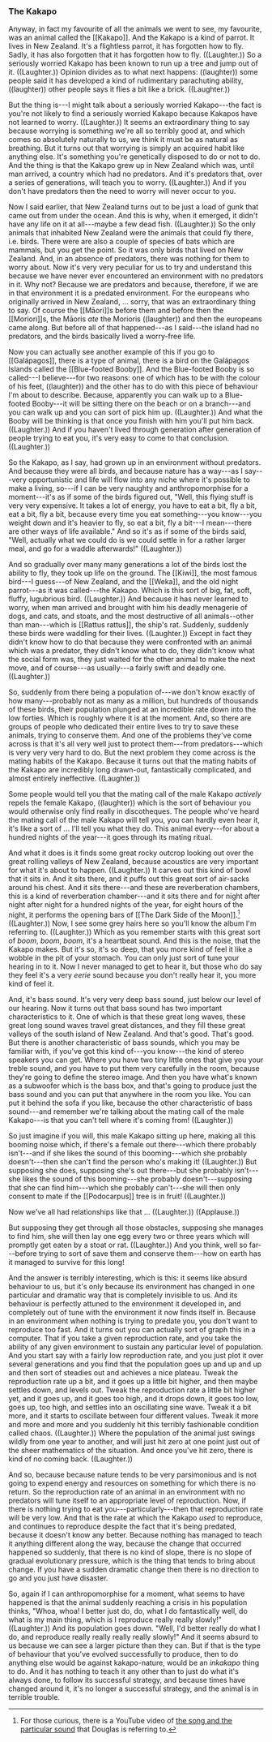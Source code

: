 ### The Kakapo ###

Anyway, in fact my favourite of all the animals we went to see, my favourite,
was an animal called the [[Kakapo]]. And the Kakapo is a kind of parrot. It
lives in New Zealand. It's a flightless parrot, it has forgotten how to fly.
Sadly, it has also forgotten that it has forgotten how to fly. ((Laughter.))
So a seriously worried Kakapo has been known to run up a tree and jump out of
it. ((Laughter.)) Opinion divides as to what next happens: ((laughter)) some
people said it has developed a kind of rudimentary parachuting ability,
((laughter)) other people says it flies a bit like a brick. ((Laughter.))

But the thing is---I might talk about a seriously worried Kakapo---the fact is
you're not likely to find a seriously worried Kakapo because Kakapos have not
learned to worry. ((Laughter.)) It seems an extraordinary thing to say because
worrying is something we're all so terribly good at, and which comes so
absolutely naturally to us, we think it must be as natural as breathing. But
it turns out that worrying is simply an acquired habit like anything else. It's
something you're genetically disposed to do or not to do. And the thing is that
the Kakapo grew up in New Zealand which was, until man arrived, a country which
had no predators. And it's predators that, over a series of generations, will
teach you to worry. ((Laughter.)) And if you don't have predators then the need
to worry will never occur to you.

Now I said earlier, that New Zealand turns out to be just a load of gunk that
came out from under the ocean. And this is why, when it emerged, it didn't
have any life on it at all---maybe a few dead fish. ((Laughter.)) So the only
animals that inhabited New Zealand were the animals that could fly there,
i.e. birds. There were are also a couple of species of bats which are mammals,
but you get the point. So it was only birds that lived on New Zealand. And, in
an absence of predators, there was nothing for them to worry about. Now it's
very very peculiar for us to try and understand this because we have never ever
encountered an environment with no predators in it. Why not? Because we are
predators and because, therefore, if we are in that environment it is a
predated environment.
For the europeans who originally arrived in New Zealand, ... sorry, that was
an extraordinary thing to say. Of course the [[Māori]]s before them and before
then the [[Moriori]]s, the Māoris *ate* the Morioris ((laughter)) and then
the europeans came along. But before all of that happened---as I said---the
island had no predators, and the birds basically lived a worry-free life.

Now you can actually see another example of this if you go to [[Galápagos]],
there is a type of animal, there is a bird on the Galápagos Islands called the
[[Blue-footed Booby]]. And the Blue-footed Booby is so called---I believe---for
two reasons: one of which has to be with the colour of his feet, ((laughter))
and the other has to do with this piece of behaviour I'm about to describe.
Because, apparently you can walk up to a Blue-footed Booby---it will be sitting
there on the beach or on a branch---and you can walk up and you can sort of
pick him up. ((Laughter.)) And what the Booby will be thinking is that once you
finish with him you'll put him back. ((Laughter.))
And if you haven't lived through generation after generation of people trying
to eat you, it's very easy to come to that conclusion. ((Laughter.))

So the Kakapo, as I say, had grown up in an environment without predators. And
because they were all birds, and because nature has a way---as I say---very
opportunistic and life will flow into any niche where it's possible to make a
living, so---if I can be very naughty and anthropomorphise for a moment---it's
as if some of the birds figured out, "Well, this flying stuff is very very
expensive. It takes a lot of energy, you have to eat a bit, fly a bit, eat a
bit, fly a bit, because every time you eat something---you know---you weight
down and it's heavier to fly, so eat a bit, fly a bit---I mean---there are
other ways of life available." And so it's as if some of the birds said, "Well,
actually what we could do is we could settle in for a rather larger meal, and
go for a waddle afterwards!" ((Laughter.))

And so gradually over many many generations a lot of the birds lost the
ability to fly, they took up life on the ground. The [[Kiwi]], the most famous
bird---I guess---of New Zealand, and the [[Weka]], and the old night
parrot---as it was called---the Kakapo. Which is this sort of big, fat, soft,
fluffy, lugubrious bird. ((Laughter.)) And because it has never learned to
worry, when man arrived and brought with him his deadly menagerie of dogs, and
cats, and stoats, and the most destructive of all animals--other than
man---which is [[Rattus rattus]], the ship's rat. Suddenly, suddenly these
birds were waddling for their lives. ((Laughter.)) Except in fact they didn't
know how to do that because they were confronted with an animal which was a
predator, they didn't know what to do, they didn't know what the social form
was, they just waited for the other animal to make the next move, and of
course---as usually---a fairly swift and deadly one. ((Laughter.))

So, suddenly from there being a population of---we don't know exactly of how
many---probably not as many as a million, but hundreds of thousands of these
birds, their population plunged at an incredible rate down into the low
forties. Which is roughly where it is at the moment. And, so there are groups
of people who dedicated their entire lives to try to save these animals, trying
to conserve them. And one of the problems they've come across is that it's all
very well just to protect them---from predators---which is very very very hard
to do. But the next problem they come across is the mating habits of the
Kakapo. Because it turns out that the mating habits of the Kakapo are
incredibly long drawn-out, fantastically complicated, and almost entirely
ineffective. ((Laughter.))

Some people would tell you that the mating call of the male Kakapo *actively*
repels the female Kakapo, ((laughter)) which is the sort of behaviour you would otherwise only find really in discotheques. The people who've heard the mating
call of the male Kakapo will tell you, you can hardly even hear it, it's like a
sort of ... I'll tell you what they do.
This animal every---for about a hundred nights of the year---it goes through
its mating ritual.

And what it does is it finds some great rocky outcrop looking out over the
great rolling valleys of New Zealand, because acoustics are very important for
what it's about to happen. ((Laughter.))
It carves out this kind of bowl that it sits in. And it sits there, and it puffs
out this great sort of air-sacks around his chest. And it sits there---and these
are reverberation chambers, this is a kind of reverberation chamber---and it
sits there and for night after night after night for a hundred nights of the
year, for eight hours of the night, it performs the opening bars of
[[The Dark Side of the Moon]].[^dsotm] ((Laughter.))
Now, I see some grey hairs here so you'll know the album I'm referring to.
((Laughter.))
Which as you remember starts with this great sort of *boom*, *boom*, *boom*,
it's a heartbeat sound. And this is the noise, that the Kakapo
makes. But it's so, it's so deep, that you more kind of feel it like a wobble
in the pit of your stomach. You can only just sort of tune your hearing in to
it. Now I never managed to get to hear it, but those who do say they feel it's
a very *eerie* sound because you don't really hear it, you more kind of feel it.

[^dsotm]: For those curious, there is a YouTube video of [the song and the particular sound](https://youtu.be/HW-lXjOyUWo) that Douglas is referring to.

And, it's bass sound. It's very very deep bass sound, just below our level of
our hearing. Now it turns out that bass sound has two important
characteristics to it. One of which is that these great long waves, these
great long sound waves travel great distances, and they fill these great
valleys of the south island of New Zealand. And that's good. That's good. But
there is another characteristic of bass sounds, which you may be familiar
with, if you've got this kind of---you know---the kind of stereo speakers you can
get. Where you have two tiny little ones that give you your treble sound, and
you have to put them very carefully in the room, because they're going to
define the stereo image. And then you have what's known as a subwoofer which
is the bass box, and that's going to produce just the bass sound and you can
put that anywhere in the room you like. You can put it behind the sofa if you
like, because the other characteristic of bass sound---and remember we're
talking about the mating call of the male Kakapo---is that you can't tell where
it's coming from! ((Laughter.))

So just imagine if you will, this male Kakapo sitting up here, making all this
booming noise which, if there's a female out there---which there probably
isn't---and if she likes the sound of this booming---which she probably
doesn't---then she can't find the person who's making it! ((Laughter.))
But supposing she does, supposing she's out there---but she probably
isn't---she likes the sound of this booming---she probably doesn't---supposing
that she can find him---which she probably can't---she will then only consent
to mate if the [[Podocarpus]] tree is in fruit! ((Laughter.))

Now we've all had relationships like that ... ((Laughter.)) ((Applause.))

But supposing they get through all those obstacles, supposing she manages to
find him, she will then lay one egg every two or three years which will
promptly get eaten by a stoat or rat. ((Laughter.)) And you think, well so
far---before trying to sort of save them and conserve them---how on earth has
it managed to survive for this long!

And the answer is terribly interesting, which is this: it seems like
absurd behaviour to us, but it's only because its environment has changed in
one particular and dramatic way that is completely invisible to us. And its
behaviour is perfectly attuned to the environment it developed in, and
completely out of tune with the environment it now finds itself in. Because in
an environment when nothing is trying to predate you, you don't want to
reproduce too fast. And it turns out you can actually sort of graph this in a
computer. That if you take a given reproduction rate, and you take the ability
of any given environment to sustain any particular level of population. And
you start say with a fairly low reproduction rate, and you just plot it over
several generations and you find that the population goes up and up and up and
then sort of steadies out and achieves a nice plateau. Tweak the reproduction
rate up a bit, and it goes up a little bit higher, and then maybe settles
down, and levels out. Tweak the reproduction rate a little bit higher yet, and
it goes up, and it goes too high, and it drops down, it goes too low, goes up,
too high, and settles into an oscillating sine wave. Tweak it a bit more, and
it starts to oscillate between four different values. Tweak it more and more
and more and you suddenly hit this terribly fashionable condition called
chaos. ((Laughter.))
Where the population of the animal just swings wildly from one year to
another, and will just hit zero at one point just out of the sheer mathematics
of the situation. And once you've hit zero, there is kind of no coming back.
((Laughter.))

And so, because because nature tends to be very parsimonious and is not going
to expend energy and resources on something for which there is no return. So
the reproduction rate of an animal in an environment with no predators will
tune itself to an appropriate level of reproduction. Now, if there is nothing
trying to eat you---particularly---then that reproduction rate will be very
low. And that is the rate at which the Kakapo *used* to reproduce, and continues
to reproduce despite the fact that it's being predated, because it doesn't
know any better. Because nothing has managed to teach it anything different
along the way, because the change that occurred happened so suddenly, that
there is no kind of slope, there is no slope of gradual evolutionary pressure,
which is the thing that tends to bring about change. If you have a sudden
dramatic change then there is no direction to go and you just have disaster.

So, again if I can anthropomorphise for a moment, what seems to have happened
is that the animal suddenly reaching a crisis in his population thinks, "Whoa,
whoa! I better just do, do, what I do fantastically well, do what is my main
thing, which is I reproduce really really slowly!" ((Laughter.)) And its
population goes down. "Well, I'd better really do what I do, and reproduce
really really really really slowly!" And it seems absurd to us because we can
see a larger picture than they can. But if that is the type of behaviour that
you've evolved successfully to produce, then to do anything else would be
against kakapo-nature, would be an *inkakapo* thing to do. And it has nothing
to teach it any other than to just do what it's always done, to follow its
successful strategy, and because times have changed around it, it's no longer
a successful strategy, and the animal is in terrible trouble.
